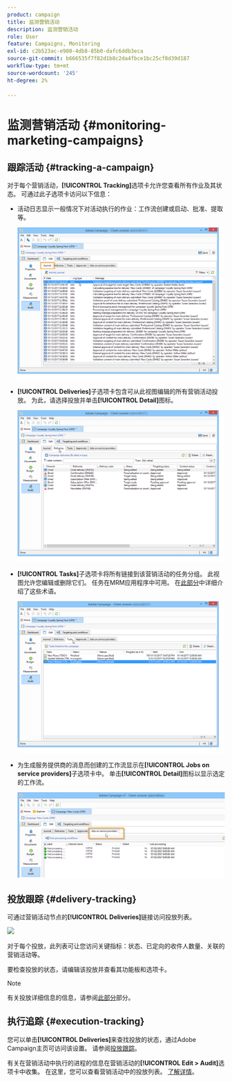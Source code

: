 ```yaml
---
product: campaign
title: 监测营销活动
description: 监测营销活动
role: User
feature: Campaigns, Monitoring
exl-id: c2b523ac-e900-4db8-85b0-dafc6ddb3eca
source-git-commit: b666535f7f82d1b8c2da4fbce1bc25cf8d39d187
workflow-type: tm+mt
source-wordcount: '245'
ht-degree: 2%

---
```


# 监测营销活动 {#monitoring-marketing-campaigns}

## 跟踪活动 {#tracking-a-campaign}

对于每个营销活动，**[!UICONTROL Tracking]**&#x200B;选项卡允许您查看所有作业及其状态。 可通过此子选项卡访问以下信息：

* 活动日志显示一般情况下对活动执行的作业：工作流创建或启动、批准、提取等。

  ![](assets/s_ncs_user_op_edit_exe_tab_a.png)

* **[!UICONTROL Deliveries]**&#x200B;子选项卡包含可从此视图编辑的所有营销活动投放。 为此，请选择投放并单击&#x200B;**[!UICONTROL Detail]**&#x200B;图标。

  ![](assets/s_ncs_user_op_edit_exe_tab_b.png)

* **[!UICONTROL Tasks]**&#x200B;子选项卡将所有链接到该营销活动的任务分组。 此视图允许您编辑或删除它们。 任务在MRM应用程序中可用。 在[此部分](../../mrm/using/creating-and-managing-tasks.md)中详细介绍了这些术语。

  ![](assets/s_ncs_user_op_edit_exe_tab_e.png)

* 为生成服务提供商的消息而创建的工作流显示在&#x200B;**[!UICONTROL Jobs on service providers]**&#x200B;子选项卡中。 单击&#x200B;**[!UICONTROL Detail]**&#x200B;图标以显示选定的工作流。

  ![](assets/s_ncs_user_op_edit_exe_tab_d.png)

## 投放跟踪 {#delivery-tracking}

可通过营销活动节点的&#x200B;**[!UICONTROL Deliveries]**&#x200B;链接访问投放列表。

![](assets/s_ncs_user_op_del_state_from_homepage.png)

对于每个投放，此列表可让您访问关键指标：状态、已定向的收件人数量、关联的营销活动等。

要检查投放的状态，请编辑该投放并查看其功能板和选项卡。

>[!NOTE]
>
>有关投放详细信息的信息，请参阅[此部分](../../delivery/using/about-message-tracking.md)部分。

## 执行追踪 {#execution-tracking}

您可以单击&#x200B;**[!UICONTROL Deliveries]**&#x200B;来查找投放的状态，通过Adobe Campaign主页可访问该设置。 请参阅[投放跟踪](#delivery-tracking)。

有关在营销活动中执行的进程的信息在营销活动的&#x200B;**[!UICONTROL Edit > Audit]**&#x200B;选项卡中收集。 在这里，您可以查看营销活动中的投放列表。 [了解详情](#tracking-a-campaign)。

